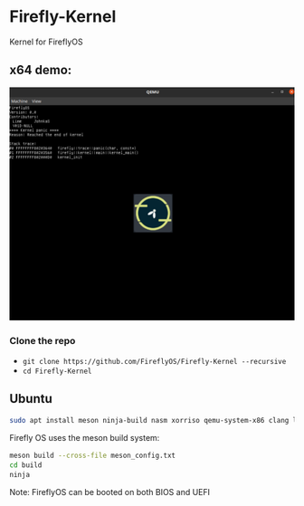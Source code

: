 # Firefly-Kernel
Kernel for FireflyOS

## x64 demo:
![Firefly OS](docs/x64-progress.png)

### Clone the repo 
 * `git clone https://github.com/FireflyOS/Firefly-Kernel --recursive`
 * `cd Firefly-Kernel`

## Ubuntu 

```bash
sudo apt install meson ninja-build nasm xorriso qemu-system-x86 clang lld ovmf #For UEFI emulation only
```

Firefly OS uses the meson build system:
```bash
meson build --cross-file meson_config.txt 
cd build
ninja
```
Note: FireflyOS can be booted on both BIOS and UEFI